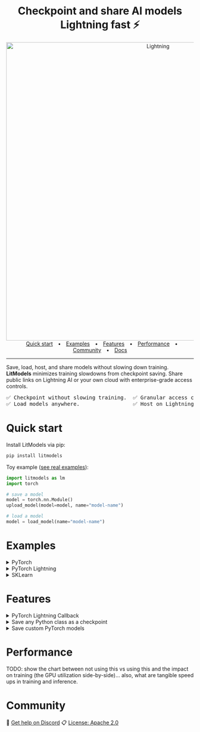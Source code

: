 <div align='center'>

# Checkpoint and share AI models Lightning fast ⚡

<img alt="Lightning" src="https://pl-public-data.s3.us-east-1.amazonaws.com/assets_lightning/LitModels.png" width="800px" style="max-width: 100%;">

<div align="center">
  <div style="text-align: center;">
    <a target="_blank" href="#quick-start" style="margin: 0 10px;">Quick start</a> •
    <a target="_blank" href="#examples" style="margin: 0 10px;">Examples</a> •
    <a target="_blank" href="#features" style="margin: 0 10px;">Features</a> •
    <a target="_blank" href="#performance" style="margin: 0 10px;">Performance</a> •
    <a target="_blank" href="#community" style="margin: 0 10px;">Community</a> •
    <a target="_blank" href="https://lightning.ai/docs/overview/model-registry" style="margin: 0 10px;">Docs</a>
  </div>
</div>
</div>

______________________________________________________________________

Save, load, host, and share models without slowing down training.
**LitModels** minimizes training slowdowns from checkpoint saving. Share public links on Lightning AI or your own cloud with enterprise-grade access controls.

<div align="center">

<pre>
✅ Checkpoint without slowing training.  ✅ Granular access controls.           
✅ Load models anywhere.                 ✅ Host on Lightning or your own cloud.
</pre>

</div>

# Quick start

Install LitModels via pip:

```bash
pip install litmodels
```

Toy example ([see real examples](#examples)):

```python
import litmodels as lm
import torch

# save a model
model = torch.nn.Module()
upload_model(model=model, name="model-name")

# load a model
model = load_model(name="model-name")
```

# Examples

<details>
  <summary>PyTorch</summary>

Save model:

```python
import torch
from litmodels import load_model, upload_model

model = torch.nn.Module()
upload_model(model=model, name="your_org/your_team/torch-model")
```

Load model:

```python
model_ = load_model(name="your_org/your_team/torch-model")
```

</details>

<details>
  <summary>PyTorch Lightning</summary>

Save model:

```python
from lightning import Trainer
from litmodels import upload_model
from litmodels.demos import BoringModel

# Configure Lightning Trainer
trainer = Trainer(max_epochs=2)
# Define the model and train it
trainer.fit(BoringModel())

# Upload the best model to cloud storage
checkpoint_path = getattr(trainer.checkpoint_callback, "best_model_path")
# Define the model name - this should be unique to your model
upload_model(model=checkpoint_path, name="<organization>/<teamspace>/<model-name>")
```

Load model:

```python
from lightning import Trainer
from litmodels import download_model
from litmodels.demos import BoringModel

# Load the model from cloud storage
checkpoint_path = download_model(
    # Define the model name and version - this needs to be unique to your model
    name="<organization>/<teamspace>/<model-name>:<model-version>",
    download_dir="my_models",
)
print(f"model: {checkpoint_path}")

# Train the model with extended training period
trainer = Trainer(max_epochs=4)
trainer.fit(BoringModel(), ckpt_path=checkpoint_path)
```

</details>

<details>
  <summary>SKLearn</summary>

Save model:

```python
from sklearn import datasets, model_selection, svm
from litmodels import upload_model

# Load example dataset
iris = datasets.load_iris()
X, y = iris.data, iris.target

# Split dataset into training and test sets
X_train, X_test, y_train, y_test = model_selection.train_test_split(
    X, y, test_size=0.2, random_state=42
)

# Train a simple SVC model
model = svm.SVC()
model.fit(X_train, y_train)

# Upload the saved model using litmodels
upload_model(model=model, name="your_org/your_team/sklearn-svm-model")
```

Use model:

```python
from litmodels import load_model

# Download and load the model file from cloud storage
model = load_model(
    name="your_org/your_team/sklearn-svm-model", download_dir="my_models"
)

# Example: run inference with the loaded model
sample_input = [[5.1, 3.5, 1.4, 0.2]]
prediction = model.predict(sample_input)
print(f"Prediction: {prediction}")
```

</details>

# Features

<details>
    <summary>PyTorch Lightning Callback</summary>

Enhance your training process with an automatic checkpointing callback that uploads the model at the end of each epoch.

```python
import torch.utils.data as data
import torchvision as tv
from lightning import Trainer
from litmodels.integrations import LightningModelCheckpoint
from litmodels.demos import BoringModel

dataset = tv.datasets.MNIST(".", download=True, transform=tv.transforms.ToTensor())
train, val = data.random_split(dataset, [55000, 5000])

trainer = Trainer(
    max_epochs=2,
    callbacks=[
        LightningModelCheckpoint(
            # Define the model name - this should be unique to your model
            model_name="<organization>/<teamspace>/<model-name>",
        )
    ],
)
trainer.fit(
    BoringModel(),
    data.DataLoader(train, batch_size=256),
    data.DataLoader(val, batch_size=256),
)
```

</details>

<details>
    <summary>Save any Python class as a checkpoint</summary>

Why is this useful???

Save model:

```python
from litmodels.integrations.mixins import PickleRegistryMixin


class MyModel(PickleRegistryMixin):
    def __init__(self, param1, param2):
        self.param1 = param1
        self.param2 = param2
        # Your model initialization code
        ...


# Create and push a model instance
model = MyModel(param1=42, param2="hello")
model.upload_model(name="my-org/my-team/my-model")
```

Load model:

```python
loaded_model = MyModel.download_model(name="my-org/my-team/my-model")
```

</details>

<details>
    <summary>Save custom PyTorch models</summary>

why is this useful? why do i need this?

Save model:

```python
import torch
from litmodels.integrations.mixins import PyTorchRegistryMixin


# Important: PyTorchRegistryMixin must be first in the inheritance order
class MyTorchModel(PyTorchRegistryMixin, torch.nn.Module):
    def __init__(self, input_size, hidden_size=128):
        super().__init__()
        self.linear = torch.nn.Linear(input_size, hidden_size)
        self.activation = torch.nn.ReLU()

    def forward(self, x):
        return self.activation(self.linear(x))


# Create and push the model
model = MyTorchModel(input_size=784)
model.upload_model(name="my-org/my-team/torch-model")
```

Use the model:

```python
# Pull the model with the same architecture
loaded_model = MyTorchModel.download_model(name="my-org/my-team/torch-model")
```

</details>

# Performance

TODO: show the chart between not using this vs using this and the impact on training (the GPU utilization side-by-side)... also, what are tangible speed ups in training and inference.

# Community

💬 [Get help on Discord](https://discord.com/invite/XncpTy7DSt)
📋 [License: Apache 2.0](https://github.com/Lightning-AI/litModels/blob/main/LICENSE)
